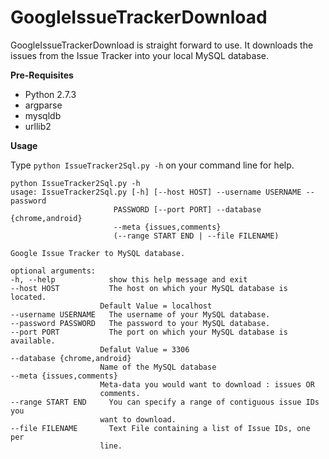 GoogleIssueTrackerDownload
==========================

GoogleIssueTrackerDownload is straight forward to use. It downloads the issues from the Issue Tracker into your 
local MySQL database. 

**Pre-Requisites**
+ Python 2.7.3
+ argparse
+ mysqldb
+ urllib2


**Usage**

Type `python IssueTracker2Sql.py -h` on your command line for help. 



    python IssueTracker2Sql.py -h
    usage: IssueTracker2Sql.py [-h] [--host HOST] --username USERNAME --password
                           PASSWORD [--port PORT] --database {chrome,android}
                           --meta {issues,comments}
                           (--range START END | --file FILENAME)

    Google Issue Tracker to MySQL database.

    optional arguments:
    -h, --help            show this help message and exit
    --host HOST           The host on which your MySQL database is located.
                        Default Value = localhost
    --username USERNAME   The username of your MySQL database.
    --password PASSWORD   The password to your MySQL database.
    --port PORT           The port on which your MySQL database is available.
                        Defalut Value = 3306
    --database {chrome,android}
                        Name of the MySQL database
    --meta {issues,comments}
                        Meta-data you would want to download : issues OR
                        comments.
    --range START END     You can specify a range of contiguous issue IDs you
                        want to download.
    --file FILENAME       Text File containing a list of Issue IDs, one per
                        line.
